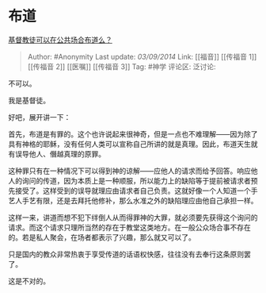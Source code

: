 # 布道
[基督教徒可以在公共场合布道么？](https://www.zhihu.com/question/23633659/answer/30066711)

> Author: #Anonymity
> Last update: *03/09/2014*
> Link: [[福音]] [[传福音 1]] [[传福音 2]] [[医嘱]] [[传福音 3]]
> Tag: #神学
> 评论区:
> 泛讨论:

不可以。

我是基督徒。

好吧，展开讲一下：

首先，布道是有罪的。这个也许说起来很神奇，但是一点也不难理解——因为除了具有神格的耶稣，没有任何人类可以宣称自己所讲的就是真理。因此，布道天生就有误导他人、僭越真理的原罪。

这种罪只有在一种情况下可以得到神的谅解——应他人的请求而给予回答。响应他人的询问的传道，因为本质上是一种顺服，所以能力上的缺陷等于提前被请求者预先接受了。这样受到的误导就理应由请求者自己负责。这就好像一个人知道一个手艺人手艺有限，还是去拜托他修补，那么水准之外的缺陷理应由他自己承担一样。

这样一来，讲道而想不犯下绊倒人从而得罪神的大罪，就必须要先获得这个询问的请求。而这个请求只理所当然的存在于教堂这类地方。在一般公众场合事不存在的。若是私人聚会，在场者都表示了兴趣，那么就又可以了。

只是国内的教众非常热衷于享受传道的话语权快感，往往没有去奉行这条原则罢了。

这是不对的。
